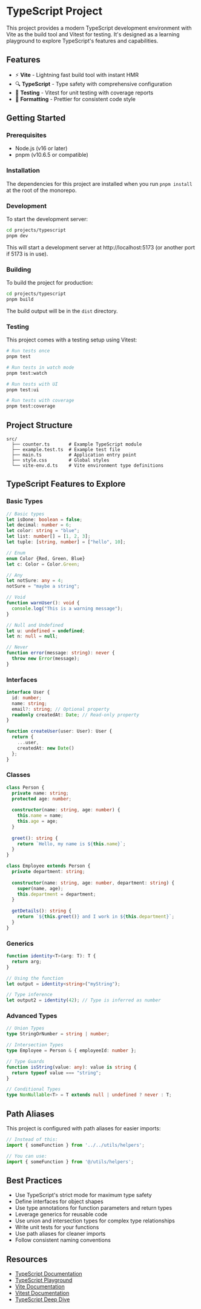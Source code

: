 # TypeScript Project

This project provides a modern TypeScript development environment with Vite as the build tool and Vitest for testing. It's designed as a learning playground to explore TypeScript's features and capabilities.

## Features

- ⚡️ **Vite** - Lightning fast build tool with instant HMR
- 🔍 **TypeScript** - Type safety with comprehensive configuration
- 🧪 **Testing** - Vitest for unit testing with coverage reports
- 💅 **Formatting** - Prettier for consistent code style

## Getting Started

### Prerequisites

- Node.js (v16 or later)
- pnpm (v10.6.5 or compatible)

### Installation

The dependencies for this project are installed when you run `pnpm install` at the root of the monorepo.

### Development

To start the development server:

```bash
cd projects/typescript
pnpm dev
```

This will start a development server at http://localhost:5173 (or another port if 5173 is in use).

### Building

To build the project for production:

```bash
cd projects/typescript
pnpm build
```

The build output will be in the `dist` directory.

### Testing

This project comes with a testing setup using Vitest:

```bash
# Run tests once
pnpm test

# Run tests in watch mode
pnpm test:watch

# Run tests with UI
pnpm test:ui

# Run tests with coverage
pnpm test:coverage
```

## Project Structure

```
src/
  ├── counter.ts       # Example TypeScript module
  ├── example.test.ts  # Example test file
  ├── main.ts          # Application entry point
  ├── style.css        # Global styles
  └── vite-env.d.ts    # Vite environment type definitions
```

## TypeScript Features to Explore

### Basic Types

```typescript
// Basic types
let isDone: boolean = false;
let decimal: number = 6;
let color: string = "blue";
let list: number[] = [1, 2, 3];
let tuple: [string, number] = ["hello", 10];

// Enum
enum Color {Red, Green, Blue}
let c: Color = Color.Green;

// Any
let notSure: any = 4;
notSure = "maybe a string";

// Void
function warnUser(): void {
  console.log("This is a warning message");
}

// Null and Undefined
let u: undefined = undefined;
let n: null = null;

// Never
function error(message: string): never {
  throw new Error(message);
}
```

### Interfaces

```typescript
interface User {
  id: number;
  name: string;
  email?: string; // Optional property
  readonly createdAt: Date; // Read-only property
}

function createUser(user: User): User {
  return {
    ...user,
    createdAt: new Date()
  };
}
```

### Classes

```typescript
class Person {
  private name: string;
  protected age: number;
  
  constructor(name: string, age: number) {
    this.name = name;
    this.age = age;
  }
  
  greet(): string {
    return `Hello, my name is ${this.name}`;
  }
}

class Employee extends Person {
  private department: string;
  
  constructor(name: string, age: number, department: string) {
    super(name, age);
    this.department = department;
  }
  
  getDetails(): string {
    return `${this.greet()} and I work in ${this.department}`;
  }
}
```

### Generics

```typescript
function identity<T>(arg: T): T {
  return arg;
}

// Using the function
let output = identity<string>("myString");

// Type inference
let output2 = identity(42); // Type is inferred as number
```

### Advanced Types

```typescript
// Union Types
type StringOrNumber = string | number;

// Intersection Types
type Employee = Person & { employeeId: number };

// Type Guards
function isString(value: any): value is string {
  return typeof value === "string";
}

// Conditional Types
type NonNullable<T> = T extends null | undefined ? never : T;
```

## Path Aliases

This project is configured with path aliases for easier imports:

```typescript
// Instead of this:
import { someFunction } from '../../utils/helpers';

// You can use:
import { someFunction } from '@/utils/helpers';
```

## Best Practices

- Use TypeScript's strict mode for maximum type safety
- Define interfaces for object shapes
- Use type annotations for function parameters and return types
- Leverage generics for reusable code
- Use union and intersection types for complex type relationships
- Write unit tests for your functions
- Use path aliases for cleaner imports
- Follow consistent naming conventions

## Resources

- [TypeScript Documentation](https://www.typescriptlang.org/docs/)
- [TypeScript Playground](https://www.typescriptlang.org/play)
- [Vite Documentation](https://vite.dev/guide/)
- [Vitest Documentation](https://vitest.dev/guide/)
- [TypeScript Deep Dive](https://basarat.gitbook.io/typescript/)
